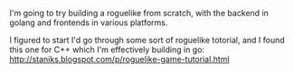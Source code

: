 I'm going to try building a roguelike from scratch, with the backend in golang and frontends in various platforms.

I figured to start I'd go through some sort of roguelike totorial, and I found this one for C++ which I'm effectively building in go: http://staniks.blogspot.com/p/roguelike-game-tutorial.html
